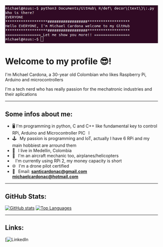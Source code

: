 ![header](img/HEADER.png)
# Welcome to my profile 😎!
I'm Michael Cardona, a 30-year old Colombian who likes Raspberry Pi, Arduino and microcontrollers

I'm a tech nerd who has really passion for the mechatronic industries and their aplications
***
## Some infos about me:
* 🖥 I'm programming in python, C and C++ like fundamental key to control RPi, Arduino and Microcontroller PIC⠀I 
* 🕹⠀My passion is programming and IoT, actually I have 6 RPi and my main hobbiest are arround them
* 📍⠀I live in Medellin, Colombia
* 🏫⠀I'm an aircraft mechanic too, airplanes/helicopters
* ⠀I'm currently using RPi 2, my money capacity is short
* 🌐⠀I'm a drone pilot certified
* 📧⠀Email: **santicardonac@gmail.com**<br> **michaelcardonac@hotmail.com**<br>
***
## GitHub Stats:
[![GitHub stats](https://github-readme-stats.vercel.app/api?username=QuanTrieuPCYT&theme=tokyonight&hide_border=true)](https://qtpc.tech)
[![Top Languages](https://github-readme-stats.vercel.app/api/top-langs/?username=QuanTrieuPCYT&theme=tokyonight&layout=compact&hide_border=true)](https://qtpc.tech)
***
## Links:
[![LinkedIn](www.linkedin.com/in/michael-santiago-cardona-cardona-a16482117) 
